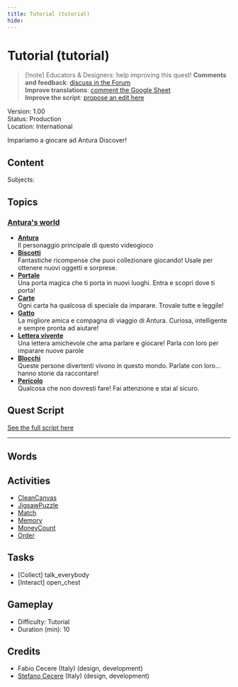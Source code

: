 ```yaml
---
title: Tutorial (tutorial)
hide:
---
```


# Tutorial (tutorial)
> [!note] Educators & Designers: help improving this quest!
> **Comments and feedback**: [discuss in the Forum](https://antura.discourse.group/t/quest-tutorial/41)  
> **Improve translations**: [comment the Google Sheet](https://docs.google.com/spreadsheets/d/1FPFOy8CHor5ArSg57xMuPAG7WM27-ecDOiU-OmtHgjw/edit?gid=631129787#gid=631129787)  
> **Improve the script**: [propose an edit here](https://github.com/vgwb/Antura/blob/main/Assets/_discover/_quests/_TUTORIAL/Tutorial%20-%20Yarn%20Script.yarn)  

Version: 1.00  
Status: Production  
Location: International

Impariamo a giocare ad Antura Discover!

## Content
Subjects: 


## Topics
### [Antura's world](../../topics/index.md#antura-world)

  - **[Antura](../../cards/index.md#antura)**  
    Il personaggio principale di questo videogioco  
  - **[Biscotti](../../cards/index.md#antura_cookies)**  
    Fantastiche ricompense che puoi collezionare giocando! Usale per ottenere nuovi oggetti e sorprese.  
  - **[Portale](../../cards/index.md#antura_portal)**  
    Una porta magica che ti porta in nuovi luoghi. Entra e scopri dove ti porta!  
  - **[Carte](../../cards/index.md#antura_cards)**  
    Ogni carta ha qualcosa di speciale da imparare. Trovale tutte e leggile!  
  - **[Gatto](../../cards/index.md#antura_cat)**  
    La migliore amica e compagna di viaggio di Antura. Curiosa, intelligente e sempre pronta ad aiutare!  
  - **[Lettera vivente](../../cards/index.md#antura_livingletter)**  
    Una lettera amichevole che ama parlare e giocare! Parla con loro per imparare nuove parole  
  - **[Blocchi](../../cards/index.md#antura_blocky_character)**  
    Queste persone divertenti vivono in questo mondo.
Parlate con loro... hanno storie da raccontare!  
  - **[Pericolo](../../cards/index.md#antura_malus)**  
    Qualcosa che non dovresti fare! Fai attenzione e stai al sicuro.  

## Quest Script

[See the full script here](./tutorial-script.md)

---

## Words
## Activities
- [CleanCanvas](../../activities/index.md#CleanCanvas)
- [JigsawPuzzle](../../activities/index.md#JigsawPuzzle)
- [Match](../../activities/index.md#Match)
- [Memory](../../activities/index.md#Memory)
- [MoneyCount](../../activities/index.md#MoneyCount)
- [Order](../../activities/index.md#Order)

## Tasks
- [Collect] talk_everybody
- [Interact] open_chest
## Gameplay
- Difficulty: Tutorial
- Duration (min): 10
## Credits
- Fabio Cecere (Italy) (design, development)
- [Stefano Cecere](https://stefanocecere.com) (Italy) (design, development)
